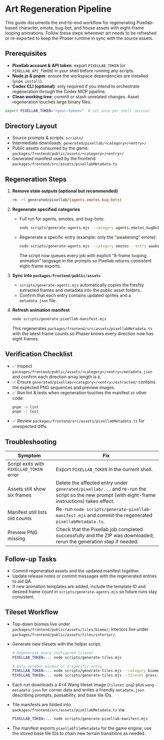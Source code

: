 # Art Regeneration Pipeline

This guide documents the end-to-end workflow for regenerating Pixellab-based character, emote, bug-bot, and house assets with eight-frame looping animations. Follow these steps whenever art needs to be refreshed or re-exported to keep the Phaser runtime in sync with the source assets.

## Prerequisites

- **Pixellab account & API token**: export `PIXELLAB_TOKEN` (or `PIXELLAB_API_TOKEN`) in your shell before running any scripts.
- **Node.js & pnpm**: ensure the workspace dependencies are installed (`pnpm install`).
- **Codex CLI (optional)**: only required if you intend to orchestrate regeneration through the Codex MCP pipeline.
- **Clean working tree**: commit or stash unrelated changes. Asset regeneration touches large binary files.

```bash
export PIXELLAB_TOKEN="<your-token>"  # set once per shell session
```

## Directory Layout

- Source prompts & scripts: `scripts/`
- Intermediate downloads: `generated/pixellab/<category>/<entry>/`
- Public assets consumed by the game: `packages/frontend/public/assets/<category>/<entry>/`
- Generated manifest used by the frontend: `packages/frontend/src/assets/pixellabMetadata.ts`

## Regeneration Steps

1. **Remove stale outputs (optional but recommended)**

   ```bash
   rm -rf generated/pixellab/{agents,emotes,bug-bots}
   ```

2. **Regenerate specified categories**
   - Full run for agents, emotes, and bug-bots:
     ```bash
     node scripts/generate-agents.mjs --category agents,emotes,bugBots
     ```
   - Regenerate a specific entry (example: only the “awakening” emote):
     ```bash
     node scripts/generate-agents.mjs --category emotes --entry awakening
     ```
     The script now queues every job with explicit “8-frame looping animation” language in the prompts so Pixellab returns consistent eight-frame exports.

3. **Sync into `packages/frontend/public/assets`**
   - `scripts/generate-agents.mjs` automatically copies the freshly extracted frames and metadata into the public asset folders.
   - Confirm that each entry contains updated sprites and a `metadata.json` file.

4. **Refresh animation manifest**
   ```bash
   node scripts/generate-pixellab-manifest.mjs
   ```
   This regenerates `packages/frontend/src/assets/pixellabMetadata.ts` with the latest frame counts so Phaser knows every direction now has eight frames.

## Verification Checklist

- ✅ Inspect `packages/frontend/public/assets/<category>/<entry>/metadata.json` and confirm each direction array length is `8`.
- ✅ Ensure `generated/pixellab/<category>/<entry>/extracted/` contains the expected PNG sequences and preview images.
- ✅ Run lint & tests when regeneration touches the manifest or other code:
  ```bash
  pnpm -w lint
  pnpm -r test
  ```
- ✅ Review `packages/frontend/src/assets/pixellabMetadata.ts` for unexpected diffs.

## Troubleshooting

| Symptom                                  | Fix                                                                                                                                            |
| ---------------------------------------- | ---------------------------------------------------------------------------------------------------------------------------------------------- |
| Script exits with `PIXELLAB_TOKEN` error | Export `PIXELLAB_TOKEN` in the current shell.                                                                                                  |
| Assets still show six frames             | Delete the affected entry under `generated/pixellab/...` and re-run the script so the new prompt (with eight-frame instructions) takes effect. |
| Manifest still lists old counts          | Re-run `node scripts/generate-pixellab-manifest.mjs` and commit the regenerated `pixellabMetadata.ts`.                                         |
| Preview PNG missing                      | Check that the Pixellab job completed successfully and the ZIP was downloaded; rerun the generation step if needed.                            |

## Follow-up Tasks

- Commit regenerated assets and the updated manifest together.
- Update release notes or commit messages with the regenerated entries to aid QA.
- If new animation templates are added, include the template ID and desired frame count in `scripts/generate-agents.mjs` so future runs stay consistent.

## Tileset Workflow

- Top-down biomes live under `packages/frontend/public/assets/tiles/biome/`; interiors live under `packages/frontend/public/assets/tiles/interior/`.
- Generate new tilesets with the helper script:

  ```bash
  # Regenerate every configured tileset
  PIXELLAB_TOKEN=... node scripts/generate-tiles.mjs

  # Only outdoor biomes or a specific entry
  PIXELLAB_TOKEN=... node scripts/generate-tiles.mjs --category biome
  PIXELLAB_TOKEN=... node scripts/generate-tiles.mjs --tileset grass-road
  ```

- Each run downloads a 4×4 Wang tileset image (`tileset.png`) plus `wang-metadata.json` for corner data and writes a friendly `metadata.json` describing prompts, passability, and base tile IDs.
- Tile manifests are folded into `packages/frontend/src/assets/pixellabMetadata.ts` via:
  ```bash
  PIXELLAB_TOKEN=... node scripts/generate-pixellab-manifest.mjs
  ```
- The manifest exports `pixellabTileMetadata` for the game engine; use the stored base tile IDs to chain new terrain transitions as needed.
